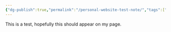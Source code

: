 ```yaml
---
{"dg-publish":true,"permalink":"/personal-website-test-note/","tags":["gardenEntry"]}
---
```


This is a test, hopefully this should appear on my page.